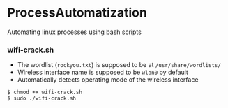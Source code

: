 # ProcessAutomatization
Automating linux processes using bash scripts

### wifi-crack.sh
* The wordlist (`rockyou.txt`) is supposed to be at `/usr/share/wordlists/`
* Wireless interface name is supposed to be `wlan0` by default
* Automatically detects operating mode of the wireless interface  

`$ chmod +x wifi-crack.sh`  
`$ sudo ./wifi-crack.sh`
